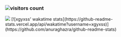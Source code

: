 ### ![visitors count](https://visitors-by-url-pls-dont-use-this-in-your-repo.vercel.app/xgyxss-github-readme)
<img src="https://github-readme-stats.vercel.app/api?username=xgyxss&show_icons=true&theme=dracula" />
[![xgyxss' wakatime stats](https://github-readme-stats.vercel.app/api/wakatime?username=xgyxss)](https://github.com/anuraghazra/github-readme-stats)

<!--
  <img src="https://github-readme-stats.vercel.app/api?username=xgyxss&show_icons=true&theme=dracula&icon_color=0366d6&text_color=24292e&bg_color=fff&hide_title=false" />

<!--
**xgyxss/xgyxss** is a ✨ _special_ ✨ repository because its `README.md` (this file) appears on your GitHub profile.

Here are some ideas to get you started:

- 🔭 I’m currently working on ...
- 🌱 I’m currently learning ...
- 👯 I’m looking to collaborate on ...
- 🤔 I’m looking for help with ...
- 💬 Ask me about ...
- 📫 How to reach me: ...
- 😄 Pronouns: ...
- ⚡ Fun fact: ...
-->
